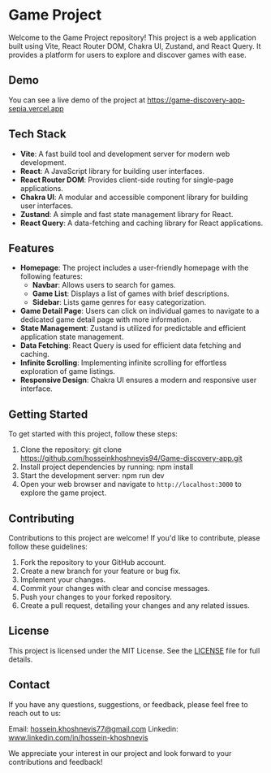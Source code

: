 # Game Project

Welcome to the Game Project repository! This project is a web application built using Vite, React Router DOM, Chakra UI, Zustand, and React Query. It provides a platform for users to explore and discover games with ease.


## Demo

You can see a live demo of the project at https://game-discovery-app-sepia.vercel.app

## Tech Stack

- **Vite**: A fast build tool and development server for modern web development.
- **React**: A JavaScript library for building user interfaces.
- **React Router DOM**: Provides client-side routing for single-page applications.
- **Chakra UI**: A modular and accessible component library for building user interfaces.
- **Zustand**: A simple and fast state management library for React.
- **React Query**: A data-fetching and caching library for React applications.

## Features

- **Homepage**: The project includes a user-friendly homepage with the following features:
  - **Navbar**: Allows users to search for games.
  - **Game List**: Displays a list of games with brief descriptions.
  - **Sidebar**: Lists game genres for easy categorization.
- **Game Detail Page**: Users can click on individual games to navigate to a dedicated game detail page with more information.
- **State Management**: Zustand is utilized for predictable and efficient application state management.
- **Data Fetching**: React Query is used for efficient data fetching and caching.
- **Infinite Scrolling**: Implementing infinite scrolling for effortless exploration of game listings.
- **Responsive Design**: Chakra UI ensures a modern and responsive user interface.

## Getting Started

To get started with this project, follow these steps:

1. Clone the repository:
    git clone https://github.com/hosseinkhoshnevis94/Game-discovery-app.git
3. Install project dependencies by running:
    npm install
5. Start the development server:
    npm run dev
4. Open your web browser and navigate to `http://localhost:3000` to explore the game project.

## Contributing

Contributions to this project are welcome! If you'd like to contribute, please follow these guidelines:

1. Fork the repository to your GitHub account.
2. Create a new branch for your feature or bug fix.
3. Implement your changes.
4. Commit your changes with clear and concise messages.
5. Push your changes to your forked repository.
6. Create a pull request, detailing your changes and any related issues.

## License

This project is licensed under the MIT License. See the [LICENSE](LICENSE) file for full details.

## Contact

If you have any questions, suggestions, or feedback, please feel free to reach out to us:

Email:
hossein.khoshnevis77@gmail.com
Linkedin:
www.linkedin.com/in/hossein-khoshnevis


We appreciate your interest in our project and look forward to your contributions and feedback!


